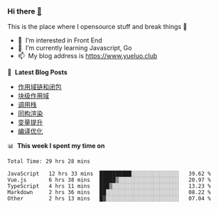 ### Hi there <a href="https://www.yueluo.club/"> 👋 </a>
This is the place where I opensource stuff and break things :rofl:

- 👀 &nbsp;I’m interested in Front End
- 🌱 &nbsp;I’m currently learning Javascript, Go
- 📫 &nbsp;My blog address is https://www.yueluo.club

📕 &nbsp;**Latest Blog Posts**

<!-- BLOG-POST-LIST:START -->
- [作用域链和闭包](https://www.yueluo.club/detail?articleId=62d6b0b9397c3e0980cd47e7)
- [块级作用域](https://www.yueluo.club/detail?articleId=62d562b4397c3e0980cd3e9c)
- [调用栈](https://www.yueluo.club/detail?articleId=62d42236397c3e0980cd378b)
- [同构渲染](https://www.yueluo.club/detail?articleId=62d37c13397c3e0980cd321f)
- [变量提升](https://www.yueluo.club/detail?articleId=62d1631f397c3e0980cd25dd)
- [编译优化](https://www.yueluo.club/detail?articleId=62d0ab22397c3e0980cd2090)
<!-- BLOG-POST-LIST:END -->

📊 &nbsp;**This week I spent my time on**

<!--START_SECTION:waka-->

```text
Total Time: 29 hrs 28 mins

JavaScript   12 hrs 33 mins  ██████████░░░░░░░░░░░░░░░   39.62 %
Vue.js       6 hrs 38 mins   █████▒░░░░░░░░░░░░░░░░░░░   20.97 %
TypeScript   4 hrs 11 mins   ███▒░░░░░░░░░░░░░░░░░░░░░   13.23 %
Markdown     2 hrs 36 mins   ██░░░░░░░░░░░░░░░░░░░░░░░   08.22 %
Other        2 hrs 13 mins   █▓░░░░░░░░░░░░░░░░░░░░░░░   07.04 %
```

<!--END_SECTION:waka-->